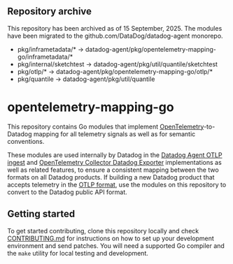 ## Repository archive

This repository has been archived as of 15 September, 2025. The modules have been migrated to the github.com/DataDog/datadog-agent monorepo.
- pkg/inframetadata/* -> datadog-agent/pkg/opentelemetry-mapping-go/inframetadata/*
- pkg/internal/sketchtest -> datadog-agent/pkg/util/quantile/sketchtest
- pkg/otlp/* -> datadog-agent/pkg/opentelemetry-mapping-go/otlp/*
- pkg/quantile -> datadog-agent/pkg/util/quantile

# opentelemetry-mapping-go

This repository contains Go modules that implement [OpenTelemetry][1]-to-Datadog mapping for all telemetry signals as well as for semantic conventions.

These modules are used internally by Datadog in the [Datadog Agent OTLP ingest][2] and [OpenTelemetry Collector Datadog Exporter][3] implementations as well as related features, to ensure a consistent mapping between the two formats on all Datadog products. If building a new Datadog product that accepts telemetry in the [OTLP format][5], use the modules on this repository to convert to the Datadog public API format.

## Getting started

To get started contributing, clone this repository locally and check [CONTRIBUTING.md][4] for instructions on how to set up your development environment and send patches. You will need a supported Go compiler and the `make` utility for local testing and development.

[1]: https://opentelemetry.io
[2]: https://docs.datadoghq.com/opentelemetry/otlp_ingest_in_the_agent
[3]: https://docs.datadoghq.com/opentelemetry/otel_collector_datadog_exporter
[4]: CONTRIBUTING.md
[5]: https://github.com/open-telemetry/opentelemetry-specification/blob/main/specification/protocol/otlp.md
